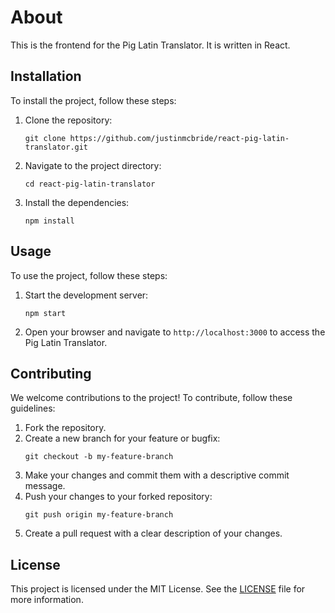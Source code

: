 # About

This is the frontend for the Pig Latin Translator. It is written in React.

## Installation

To install the project, follow these steps:

1. Clone the repository:
   ```
   git clone https://github.com/justinmcbride/react-pig-latin-translator.git
   ```
2. Navigate to the project directory:
   ```
   cd react-pig-latin-translator
   ```
3. Install the dependencies:
   ```
   npm install
   ```

## Usage

To use the project, follow these steps:

1. Start the development server:
   ```
   npm start
   ```
2. Open your browser and navigate to `http://localhost:3000` to access the Pig Latin Translator.

## Contributing

We welcome contributions to the project! To contribute, follow these guidelines:

1. Fork the repository.
2. Create a new branch for your feature or bugfix:
   ```
   git checkout -b my-feature-branch
   ```
3. Make your changes and commit them with a descriptive commit message.
4. Push your changes to your forked repository:
   ```
   git push origin my-feature-branch
   ```
5. Create a pull request with a clear description of your changes.

## License

This project is licensed under the MIT License. See the [LICENSE](LICENSE) file for more information.
